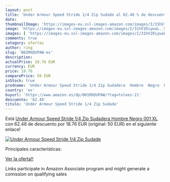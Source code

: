 ```yaml
---
layout: post
title: 'Under Armour Speed Stride 1/4 Zip Sudade al 62.48 % de descuento'
date: 
thumbnailImage: 'https://images-eu.ssl-images-amazon.com/images/I/31hV1RiywaL._SL200_.jpg'
image: 'https://images-eu.ssl-images-amazon.com/images/I/31hV1RiywaL._SL200_.jpg'
images: [ 'https://images-eu.ssl-images-amazon.com/images/I/31hV1RiywaL._SL200_.jpg' ]
comments: true
category: ofertas
author: ring
slug: 'B01MXDUPAW-es'
description:
actualPrice: 18.76 EUR
currency: EUR
price: 18.76
comparePrice: 50 EUR
inStock: true
prodname: 'Under Armour Speed Stride 1/4 Zip Sudadera  Hombre  Negro  001   XL'
country: 'es'
buyurl: 'https://www.amazon.es/dp/B01MXDUPAW/?tag=tolees-21'
descuento: '62.48'
titulo: 'Under Armour Speed Stride 1/4 Zip Sudade'
---
```


Está [Under Armour Speed Stride 1/4 Zip Sudadera  Hombre  Negro  001   XL](https://www.amazon.es/dp/B01MXDUPAW/?tag=tolees-21) con 62.48 de descuento por 18.76 EUR (original: 50 EUR) en el siguiente enlace!

[![Under Armour Speed Stride 1/4 Zip Sudade](https://images-eu.ssl-images-amazon.com/images/I/31hV1RiywaL._SL200_.jpg)](https://www.amazon.es/dp/B01MXDUPAW/?tag=tolees-21)

Principales características:


[Ver la oferta!!](https://www.amazon.es/dp/B01MXDUPAW/?tag=tolees-21)

Links participate in Amazon Associate program and might generate a comission on qualifying sales


